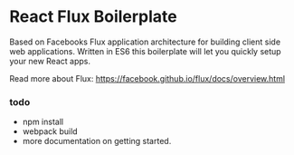 # React Flux Boilerplate

Based on Facebooks Flux application architecture for building client side web applications.
Written in ES6 this boilerplate will let you quickly setup your new React apps.

Read more about Flux:
https://facebook.github.io/flux/docs/overview.html

### todo
   
   - npm install
   - webpack build
   - more documentation on getting started.
